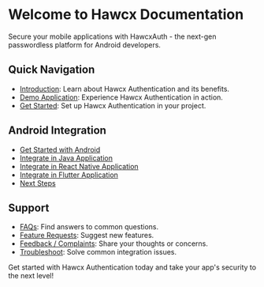 <!-- Cloudflare Web Analytics --><script defer src='https://static.cloudflareinsights.com/beacon.min.js' data-cf-beacon='{"token": "8198f457b3e440248e3af20729bd47c5"}'></script><!-- End Cloudflare Web Analytics -->
# Welcome to Hawcx Documentation

Secure your mobile applications with HawcxAuth - the next-gen passwordless platform for Android developers.

## Quick Navigation

- [Introduction](introduction.md): Learn about Hawcx Authentication and its benefits.
- [Demo Application](demo-application.md): Experience Hawcx Authentication in action.
- [Get Started](get-started.md): Set up Hawcx Authentication in your project.

## Android Integration

- [Get Started with Android](get-started.md)
- [Integrate in Java Application](android/java-integration.md)
- [Integrate in React Native Application](android/react-native-integration.md)
- [Integrate in Flutter Application](android/flutter-integration.md)
- [Next Steps](android/next-steps.md)

## Support

- [FAQs](faqs.md): Find answers to common questions.
- [Feature Requests](feature-requests.md): Suggest new features.
- [Feedback / Complaints](feedback.md): Share your thoughts or concerns.
- [Troubleshoot](troubleshoot.md): Solve common integration issues.

Get started with Hawcx Authentication today and take your app's security to the next level!
